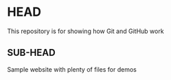 # HEAD

This repository is for showing how Git and GitHub work

## SUB-HEAD

Sample website with plenty of files for demos
